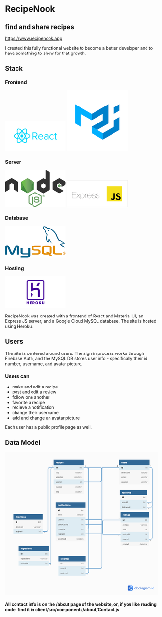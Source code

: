 # RecipeNook
## find and share recipes

https://www.recipenook.app

I created this fully functional website to become a better
developer and to have something to show for that growth.

## Stack

### Frontend
<img src="/client/src/images/reactLogo.jpg" width="200">
<img src="/client/src/images/materialUILogo.png" width="200">

### Server
<img src="/client/src/images/nodeJSLogo.png" width="200">
<img src="/client/src/images/ExpressJSLogo.png" width="200">

### Database
<img src="/client/src/images/mySQLlogo.png" width="200">

### Hosting
<img src="/client/src/images/herokuLogo.png" width="200">


RecipeNook was created with a frontend of React and Material UI,
an Express JS server, and a Google Cloud MySQL database. The site is
hosted using Heroku.

## Users

The site is centered around users. The sign in process works through
Firebase Auth, and the MySQL DB stores user info - specifically their
id number, username, and avatar picture.

### Users can 
- make and edit a recipe
- post and edit a review
- follow one another
- favorite a recipe
- recieve a notification
- change their username
- add and change an avatar picture

Each user has a public profile page as well.

## Data Model

![DB model](/client/src/images/MySQLmodel.png)


#### All contact info is on the /about page of the website, or, if you like reading code, find it in client/src/components/about/Contact.js

